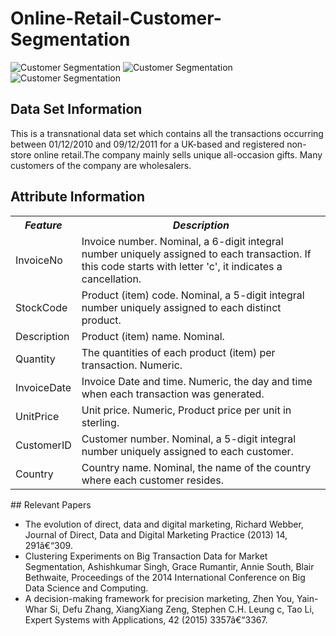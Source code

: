 # Online-Retail-Customer-Segmentation

![Customer Segmentation](https://raw.githubusercontent.com/Masterx-AI/Project_Customer_Segmentation_/main/customer_segmentation.png)
![Customer Segmentation](https://www.fanview.tech/wp-content/uploads/2021/12/Customer-Segmentation-Featured-Image-3.png)
![Customer Segmentation](https://miro.medium.com/max/700/1*7NLVQmn87OAJTUaavf-MoQ.png)

## Data Set Information

This is a transnational data set which contains all the transactions occurring between 01/12/2010 and 09/12/2011 for a UK-based and registered non-store online retail.The company mainly sells unique all-occasion gifts. Many customers of the company are wholesalers.

## Attribute Information

<table>
  <tr>
    <th><em><strong><b>Feature</b></strong></em></th>
    <th><em><strong><b>Description</b></strong></em></th>
  </tr>
  <tr>
    <td>InvoiceNo</td>
    <td>Invoice number. Nominal, a 6-digit integral number uniquely assigned to each transaction. If this code starts with letter 'c', it indicates a cancellation.</td>
  </tr>
  <tr>
    <td>StockCode</td>
    <td>Product (item) code. Nominal, a 5-digit integral number uniquely assigned to each distinct product.</td>
  </tr>
  <tr>
    <td>Description</td>
    <td>Product (item) name. Nominal.</td>
  </tr>
  <tr>
    <td>Quantity</td>
    <td>The quantities of each product (item) per transaction. Numeric.</td>
  </tr>
  <tr>
    <td>InvoiceDate</td>
    <td>Invoice Date and time. Numeric, the day and time when each transaction was generated.</td>
  </tr>
  <tr>
    <td>UnitPrice</td>
    <td>Unit price. Numeric, Product price per unit in sterling.</td>
  </tr>
  <tr>
    <td>CustomerID</td>
    <td>Customer number. Nominal, a 5-digit integral number uniquely assigned to each customer.</td>
  </tr>
  <tr>
    <td>Country</td>
    <td>Country name. Nominal, the name of the country where each customer resides.</td>
  </tr>
</table>
## Relevant Papers

<ul>
  <li>The evolution of direct, data and digital marketing, Richard Webber, Journal of Direct, Data and Digital Marketing Practice (2013) 14, 291â€“309.</li>
  <li>Clustering Experiments on Big Transaction Data for Market Segmentation, Ashishkumar Singh, Grace Rumantir, Annie South, Blair Bethwaite, Proceedings of the 2014 International Conference on Big Data Science and Computing.</li>
  <li>A decision-making framework for precision marketing, Zhen You, Yain-Whar Si, Defu Zhang, XiangXiang Zeng, Stephen C.H. Leung c, Tao Li, Expert Systems with Applications, 42 (2015) 3357â€“3367.</li>
</ul>

